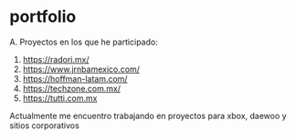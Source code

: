 # portfolio


A. Proyectos en los que he participado:

1. https://radori.mx/
2. https://www.jrnbamexico.com/
3. https://hoffman-latam.com/
4. https://techzone.com.mx/
5. https://tutti.com.mx

Actualmente me encuentro trabajando en proyectos para xbox, daewoo y sitios corporativos
